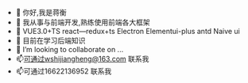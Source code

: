 - 👋 你好,我是蒋衡
- 👀 我从事与前端开发,熟练使用前端各大框架
- 👀 VUE3.0+TS react—redux+ts Electron  Elementui-plus antd  Naive ui
- 🌱 目前在学习后端知识
- 💞️ I’m looking to collaborate on ...
- 📫可通过wshijiangheng@163.com 联系我
- 📫可通过16622136952 联系我

<!---
jianghengheng/jianghengheng is a ✨ special ✨ repository because its `README.md` (this file) appears on your GitHub profile.
You can click the Preview link to take a look at your changes.
--->
